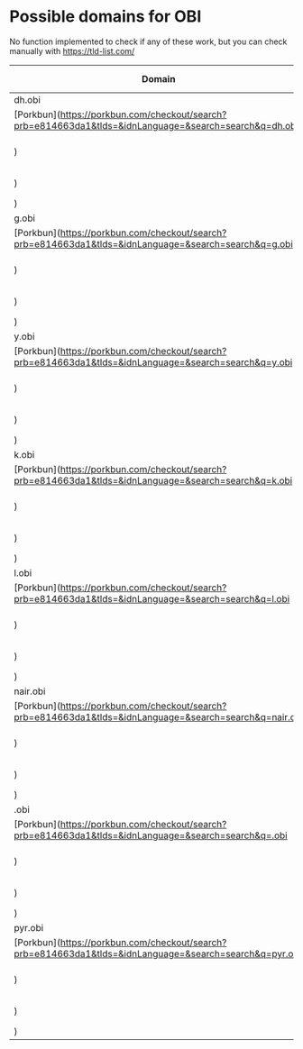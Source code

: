 # Possible domains for OBI

No function implemented to check if any of these work, but you can check manually with https://tld-list.com/

| Domain | Porkbun | NameCheap | Google Domains |
|---|---|---|---|
| dh.obi | [Porkbun](https://porkbun.com/checkout/search?prb=e814663da1&tlds=&idnLanguage=&search=search&q=dh.obi) | [Namecheap](https://www.namecheap.com/domains/registration/results/?domain=dh.obi) | [Google](https://domains.google.com/registrar/search?searchTerm=dh.obi) |
| g.obi | [Porkbun](https://porkbun.com/checkout/search?prb=e814663da1&tlds=&idnLanguage=&search=search&q=g.obi) | [Namecheap](https://www.namecheap.com/domains/registration/results/?domain=g.obi) | [Google](https://domains.google.com/registrar/search?searchTerm=g.obi) |
| y.obi | [Porkbun](https://porkbun.com/checkout/search?prb=e814663da1&tlds=&idnLanguage=&search=search&q=y.obi) | [Namecheap](https://www.namecheap.com/domains/registration/results/?domain=y.obi) | [Google](https://domains.google.com/registrar/search?searchTerm=y.obi) |
| k.obi | [Porkbun](https://porkbun.com/checkout/search?prb=e814663da1&tlds=&idnLanguage=&search=search&q=k.obi) | [Namecheap](https://www.namecheap.com/domains/registration/results/?domain=k.obi) | [Google](https://domains.google.com/registrar/search?searchTerm=k.obi) |
| l.obi | [Porkbun](https://porkbun.com/checkout/search?prb=e814663da1&tlds=&idnLanguage=&search=search&q=l.obi) | [Namecheap](https://www.namecheap.com/domains/registration/results/?domain=l.obi) | [Google](https://domains.google.com/registrar/search?searchTerm=l.obi) |
| nair.obi | [Porkbun](https://porkbun.com/checkout/search?prb=e814663da1&tlds=&idnLanguage=&search=search&q=nair.obi) | [Namecheap](https://www.namecheap.com/domains/registration/results/?domain=nair.obi) | [Google](https://domains.google.com/registrar/search?searchTerm=nair.obi) |
| .obi | [Porkbun](https://porkbun.com/checkout/search?prb=e814663da1&tlds=&idnLanguage=&search=search&q=.obi) | [Namecheap](https://www.namecheap.com/domains/registration/results/?domain=.obi) | [Google](https://domains.google.com/registrar/search?searchTerm=.obi) |
| pyr.obi | [Porkbun](https://porkbun.com/checkout/search?prb=e814663da1&tlds=&idnLanguage=&search=search&q=pyr.obi) | [Namecheap](https://www.namecheap.com/domains/registration/results/?domain=pyr.obi) | [Google](https://domains.google.com/registrar/search?searchTerm=pyr.obi) |
